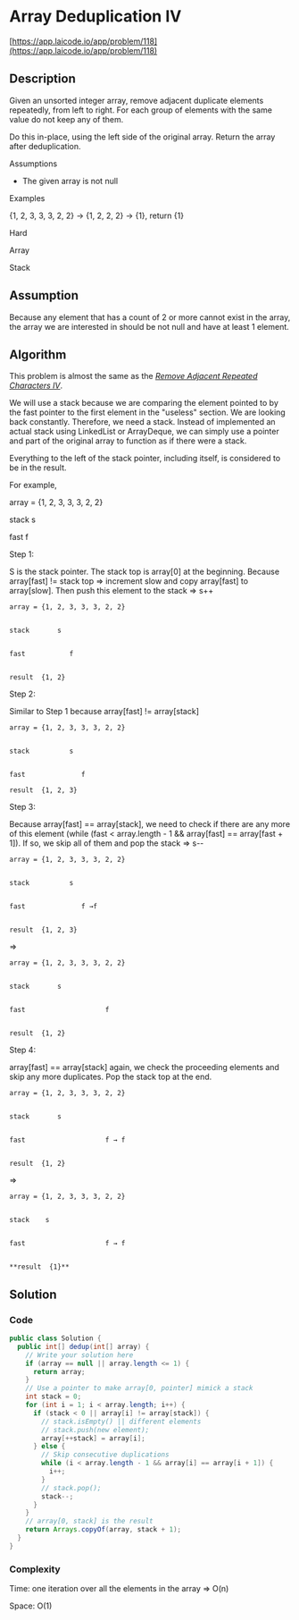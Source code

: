 <!----- Conversion time: 0.778 seconds.


Using this Markdown file:

1. Cut and paste this output into your source file.
2. See the notes and action items below regarding this conversion run.
3. Check the rendered output (headings, lists, code blocks, tables) for proper
   formatting and use a linkchecker before you publish this page.

Conversion notes:

* Docs to Markdown version 1.0β14
* Thu Jan 24 2019 02:02:04 GMT-0800 (PST)
* Source doc: https://docs.google.com/open?id=1jCfbrKSB1bR-Mingyu1-LbAiFgoJLb9MTuRuSK3mpiI
----->



# Array Deduplication IV

[https://app.laicode.io/app/problem/118](https://app.laicode.io/app/problem/118)


## Description

Given an unsorted integer array, remove adjacent duplicate elements repeatedly, from left to right. For each group of elements with the same value do not keep any of them.

Do this in-place, using the left side of the original array. Return the array after deduplication.

Assumptions



*   The given array is not null

Examples

{1, 2, 3, 3, 3, 2, 2} → {1, 2, 2, 2} → {1}, return {1}

Hard

Array

Stack




## Assumption

Because any element that has a count of 2 or more cannot exist in the array, the array we are interested in should be not null and have at least 1 element.


## Algorithm

This problem is almost the same as the _[Remove Adjacent Repeated Characters IV](../../../../../J/String/I/Hard/RemoveAdjacentRepeatedCharactersIV)_.

We will use a stack because we are comparing the element pointed to by the fast pointer to the first element in the "useless" section. We are looking back constantly. Therefore, we need a stack. Instead of implemented an actual stack using LinkedList or ArrayDeque, we can simply use a pointer and part of the original array to function as if there were a stack.

Everything to the left of the stack pointer, including itself, is considered to be in the result.

For example,

array = {1, 2, 3, 3, 3, 2, 2}

stack    s

fast        f

Step 1:

S is the stack pointer. The stack top is array\[0] at the beginning. Because array\[fast] != stack top ⇒ increment slow and copy array\[fast] to array\[slow]. Then push this element to the stack ⇒ s++


    array = {1, 2, 3, 3, 3, 2, 2}


    stack       s


    fast           f


    result  {1, 2}

Step 2:

Similar to Step 1 because array\[fast] != array\[stack]


    array = {1, 2, 3, 3, 3, 2, 2}


    stack          s


    fast              f

	result  {1, 2, 3}

Step 3:

Because array\[fast] == array\[stack], we need to check if there are any more of this element (while (fast < array.length - 1 && array\[fast] == array\[fast + 1]). If so, we skip all of them and pop the stack ⇒ s--


    array = {1, 2, 3, 3, 3, 2, 2}


    stack          s


    fast              f →f


    result  {1, 2, 3}

⇒


    array = {1, 2, 3, 3, 3, 2, 2}


    stack       s


    fast                    f


    result  {1, 2}

Step 4:

array\[fast] == array\[stack] again, we check the proceeding elements and skip any more duplicates. Pop the stack top at the end.


    array = {1, 2, 3, 3, 3, 2, 2}


    stack       s


    fast                    f → f


    result  {1, 2}

⇒


    array = {1, 2, 3, 3, 3, 2, 2}


    stack    s


    fast                    f → f


    **result  {1}**




## Solution


### Code


```java
public class Solution {
  public int[] dedup(int[] array) {
    // Write your solution here
    if (array == null || array.length <= 1) {
      return array;
    }
    // Use a pointer to make array[0, pointer] mimick a stack
    int stack = 0;
    for (int i = 1; i < array.length; i++) {
      if (stack < 0 || array[i] != array[stack]) {
        // stack.isEmpty() || different elements
        // stack.push(new element);
        array[++stack] = array[i];
      } else {
        // Skip consecutive duplications
        while (i < array.length - 1 && array[i] == array[i + 1]) {
          i++;
        }
        // stack.pop();
        stack--;
      }
    }
    // array[0, stack] is the result
    return Arrays.copyOf(array, stack + 1);
  }
}
```



### Complexity

Time: one iteration over all the elements in the array ⇒ O(n)

Space: O(1)


<!-- Docs to Markdown version 1.0β14 -->

